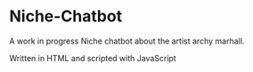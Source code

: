 # Niche-Chatbot

A work in progress Niche chatbot about the artist archy marhall.

Written in HTML and scripted with JavaScript


